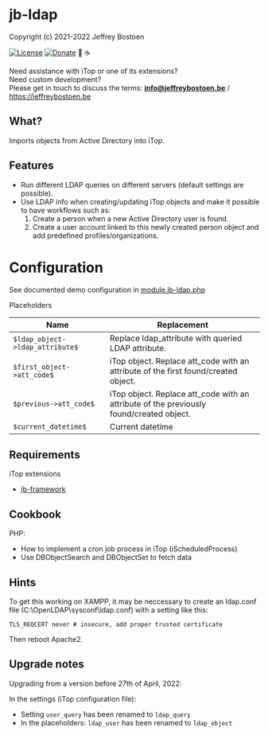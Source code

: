 # jb-ldap

Copyright (c) 2021-2022 Jeffrey Bostoen

[![License](https://img.shields.io/github/license/jbostoen/iTop-custom-extensions)](https://github.com/jbostoen/iTop-custom-extensions/blob/master/license.md)
[![Donate](https://img.shields.io/badge/Donate-PayPal-green.svg)](https://www.paypal.me/jbostoen)
🍻 ☕

Need assistance with iTop or one of its extensions?  
Need custom development?  
Please get in touch to discuss the terms: **info@jeffreybostoen.be** / https://jeffreybostoen.be

## What?

Imports objects from Active Directory into iTop.

## Features

* Run different LDAP queries on different servers (default settings are possible).
* Use LDAP info when creating/updating iTop objects and make it possible to have workflows such as:
    1. Create a person when a new Active Directory user is found.
	2. Create a user account linked to this newly created person object and add predefined profiles/organizations.


# Configuration

See documented demo configuration in [module.jb-ldap.php](module.jb-ldap.php)

Placeholders

| Name                        	     | Replacement                                                                              |
| ---------------------------------- | ---------------------------------------------------------------------------------------- |
| `$ldap_object->ldap_attribute$`    | Replace ldap_attribute with queried LDAP attribute.                                     	|
| `$first_object->att_code$`         | iTop object. Replace att_code with an attribute of the first found/created object.       |
| `$previous->att_code$`             | iTop object. Replace att_code with an attribute of the previously found/created object.  |
| `$current_datetime$`               | Current datetime                                                                         |



## Requirements

iTop extensions
* [jb-framework](https://github.com/jbostoen/itop-jb-framework)

## Cookbook

PHP:
* How to implement a cron job process in iTop (iScheduledProcess)
* Use DBObjectSearch and DBObjectSet to fetch data

## Hints

To get this working on XAMPP, it may be neccessary to create an ldap.conf file (C:\OpenLDAP\sysconf\ldap.conf) with a setting like this:  

```TLS_REQCERT never # insecure, add proper trusted certificate```

Then reboot Apache2.

## Upgrade notes

Upgrading from a version before 27th of April, 2022:

In the settings (iTop configuration file):
* Setting `user_query` has been renamed to `ldap_query`
* In the placeholders: `ldap_user` has been renamed to `ldap_object`
